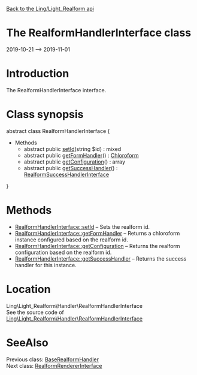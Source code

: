 [Back to the Ling/Light_Realform api](https://github.com/lingtalfi/Light_Realform/blob/master/doc/api/Ling/Light_Realform.md)



The RealformHandlerInterface class
================
2019-10-21 --> 2019-11-01






Introduction
============

The RealformHandlerInterface interface.



Class synopsis
==============


abstract class <span class="pl-k">RealformHandlerInterface</span>  {

- Methods
    - abstract public [setId](https://github.com/lingtalfi/Light_Realform/blob/master/doc/api/Ling/Light_Realform/Handler/RealformHandlerInterface/setId.md)(string $id) : mixed
    - abstract public [getFormHandler](https://github.com/lingtalfi/Light_Realform/blob/master/doc/api/Ling/Light_Realform/Handler/RealformHandlerInterface/getFormHandler.md)() : [Chloroform](https://github.com/lingtalfi/Chloroform)
    - abstract public [getConfiguration](https://github.com/lingtalfi/Light_Realform/blob/master/doc/api/Ling/Light_Realform/Handler/RealformHandlerInterface/getConfiguration.md)() : array
    - abstract public [getSuccessHandler](https://github.com/lingtalfi/Light_Realform/blob/master/doc/api/Ling/Light_Realform/Handler/RealformHandlerInterface/getSuccessHandler.md)() : [RealformSuccessHandlerInterface](https://github.com/lingtalfi/Light_Realform/blob/master/doc/api/Ling/Light_Realform/SuccessHandler/RealformSuccessHandlerInterface.md)

}






Methods
==============

- [RealformHandlerInterface::setId](https://github.com/lingtalfi/Light_Realform/blob/master/doc/api/Ling/Light_Realform/Handler/RealformHandlerInterface/setId.md) &ndash; Sets the realform id.
- [RealformHandlerInterface::getFormHandler](https://github.com/lingtalfi/Light_Realform/blob/master/doc/api/Ling/Light_Realform/Handler/RealformHandlerInterface/getFormHandler.md) &ndash; Returns a chloroform instance configured based on the realform id.
- [RealformHandlerInterface::getConfiguration](https://github.com/lingtalfi/Light_Realform/blob/master/doc/api/Ling/Light_Realform/Handler/RealformHandlerInterface/getConfiguration.md) &ndash; Returns the realform configuration based on the realform id.
- [RealformHandlerInterface::getSuccessHandler](https://github.com/lingtalfi/Light_Realform/blob/master/doc/api/Ling/Light_Realform/Handler/RealformHandlerInterface/getSuccessHandler.md) &ndash; Returns the success handler for this instance.





Location
=============
Ling\Light_Realform\Handler\RealformHandlerInterface<br>
See the source code of [Ling\Light_Realform\Handler\RealformHandlerInterface](https://github.com/lingtalfi/Light_Realform/blob/master/Handler/RealformHandlerInterface.php)



SeeAlso
==============
Previous class: [BaseRealformHandler](https://github.com/lingtalfi/Light_Realform/blob/master/doc/api/Ling/Light_Realform/Handler/BaseRealformHandler.md)<br>Next class: [RealformRendererInterface](https://github.com/lingtalfi/Light_Realform/blob/master/doc/api/Ling/Light_Realform/Renderer/RealformRendererInterface.md)<br>
